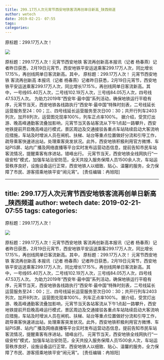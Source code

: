 ```yaml
---
title: 299.17万人次元宵节西安地铁客流再创单日新高_陕西频道
author: wetech
date: 2019-02-21- 07:55
tags: 
categories: 
---
```

原标题：299.17万人次！
<!-- more -->
                
<img align="center" border="0" src="http://p2.ifengimg.com/a/2016/0810/204c433878d5cf9size1_w16_h16.png" />
                
            
原标题：299.17万人次！元宵节西安地铁 客流再创新高本报讯（记者 杨春燕）记者昨日获悉，2月19日元宵节，西安地铁平安运送乘客299.17万人次，同比增长17.15%，再创线网单日客流新高。其中，
原标题：299.17万人次！
元宵节西安地铁 客流再创新高
本报讯（记者 杨春燕）记者昨日获悉，2月19日元宵节，西安地铁平安运送乘客299.17万人次，同比增长17.15%，再创线网单日客流新高。其中，一号线65.40万人次，二号线102.19万人次，三号线84.05万人次，四号线47.53万人次。
为助力2019年“西安年·最中国”系列活动，确保地铁运行平稳有序，元宵节当天，西安地铁各线路执行“西安年·最中国”特殊时刻表，二号线延长运营服务至24：00；三、四号线延长运营服务至次日00：30；共开行列车2403列次，加开8列次，运营图兑现率100%，列车正点率100%。
据介绍，受赏灯出游、晚高峰通勤客流叠加影响，元宵节当天各站客流从下午1点起一路攀升，西安地铁提前开启晚高峰运行模式，景区周边及交通接驳各重点车站陆续启动大客流响应措施，车站及时增派人员在闸机、扶梯、站台等重点位置做好分流和引导工作，疏导乘客快速进出站，处理乘客突发状况。此外，西安地铁积极利用官方微博、车站PIS屏、站内广播及网络直播等平台实时发布运营动态信息，提前告知市民车站客流情况，提醒乘客有序进站，错峰出行。
元宵节当天，西安地铁全线网执行“一级安检”模式，加强车站治安防范，全天共投入服务保障人员1500余人次，车站运营秩序良好，设施设备运行正常，西安地铁人以细致、贴心、温馨的服务，全力保障了市民、游客搭乘地铁平安“闹元宵”。
[责任编辑：冉旭阳]
            
---
title: 299.17万人次元宵节西安地铁客流再创单日新高_陕西频道
author: wetech
date: 2019-02-21- 07:55
tags: 
categories: 
---
原标题：299.17万人次！
<!-- more -->
                
<img align="center" border="0" src="http://p2.ifengimg.com/a/2016/0810/204c433878d5cf9size1_w16_h16.png" />
                
            
原标题：299.17万人次！元宵节西安地铁 客流再创新高本报讯（记者 杨春燕）记者昨日获悉，2月19日元宵节，西安地铁平安运送乘客299.17万人次，同比增长17.15%，再创线网单日客流新高。其中，
原标题：299.17万人次！
元宵节西安地铁 客流再创新高
本报讯（记者 杨春燕）记者昨日获悉，2月19日元宵节，西安地铁平安运送乘客299.17万人次，同比增长17.15%，再创线网单日客流新高。其中，一号线65.40万人次，二号线102.19万人次，三号线84.05万人次，四号线47.53万人次。
为助力2019年“西安年·最中国”系列活动，确保地铁运行平稳有序，元宵节当天，西安地铁各线路执行“西安年·最中国”特殊时刻表，二号线延长运营服务至24：00；三、四号线延长运营服务至次日00：30；共开行列车2403列次，加开8列次，运营图兑现率100%，列车正点率100%。
据介绍，受赏灯出游、晚高峰通勤客流叠加影响，元宵节当天各站客流从下午1点起一路攀升，西安地铁提前开启晚高峰运行模式，景区周边及交通接驳各重点车站陆续启动大客流响应措施，车站及时增派人员在闸机、扶梯、站台等重点位置做好分流和引导工作，疏导乘客快速进出站，处理乘客突发状况。此外，西安地铁积极利用官方微博、车站PIS屏、站内广播及网络直播等平台实时发布运营动态信息，提前告知市民车站客流情况，提醒乘客有序进站，错峰出行。
元宵节当天，西安地铁全线网执行“一级安检”模式，加强车站治安防范，全天共投入服务保障人员1500余人次，车站运营秩序良好，设施设备运行正常，西安地铁人以细致、贴心、温馨的服务，全力保障了市民、游客搭乘地铁平安“闹元宵”。
[责任编辑：冉旭阳]
            
